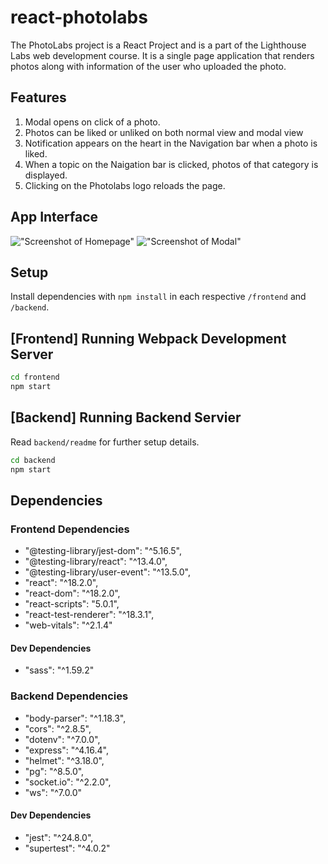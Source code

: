 # react-photolabs
The PhotoLabs project is a React Project and is a part of the Lighthouse Labs web development course. It is a single page application that renders photos along with information of the user who uploaded the photo.

## Features
1. Modal opens on click of a photo.
2. Photos can be liked or unliked on both normal view and modal view
3. Notification appears on the heart in the Navigation bar when a photo is liked.
4. When a topic on the Naigation bar is clicked, photos of that category is displayed.
5. Clicking on the Photolabs logo reloads the page.

## App Interface
!["Screenshot of Homepage"]()
!["Screenshot of Modal"]()

## Setup

Install dependencies with `npm install` in each respective `/frontend` and `/backend`.

## [Frontend] Running Webpack Development Server

```sh
cd frontend
npm start
```

## [Backend] Running Backend Servier

Read `backend/readme` for further setup details.

```sh
cd backend
npm start
```

## Dependencies

### Frontend Dependencies
- "@testing-library/jest-dom": "^5.16.5",
- "@testing-library/react": "^13.4.0",
- "@testing-library/user-event": "^13.5.0",
- "react": "^18.2.0",
- "react-dom": "^18.2.0",
- "react-scripts": "5.0.1",
- "react-test-renderer": "^18.3.1",
- "web-vitals": "^2.1.4"

#### Dev Dependencies
- "sass": "^1.59.2"

### Backend Dependencies
- "body-parser": "^1.18.3",
- "cors": "^2.8.5",
- "dotenv": "^7.0.0",
- "express": "^4.16.4",
- "helmet": "^3.18.0",
- "pg": "^8.5.0",
- "socket.io": "^2.2.0",
- "ws": "^7.0.0"

#### Dev Dependencies
- "jest": "^24.8.0",
- "supertest": "^4.0.2"

